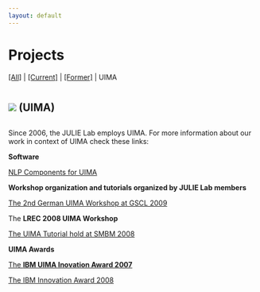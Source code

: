 ```yaml
---
layout: default
---
```


# Projects

[[All]](all.html) | 
[[Current]](current.html) | 
[[Former]](former.html) | 
UIMA

<h2 style="margin-top:40px; margin-bottom:30px"><img src="http://www.julielab.de/coling_multimedia/de/img/Projects/projects_UIMA_Logo2-width-228-height-60.png" /> (UIMA)</h2>

Since 2006, the JULIE Lab employs UIMA. For more information about our work in context of UIMA check these links:

**Software**

[NLP Components for UIMA](http://www.julielab.de/resources.html)

**Workshop organization and tutorials organized by JULIE Lab members**

[The 2nd German UIMA Workshop at GSCL 2009](http://docs.google.com/View?id=dft23bqs_3c7qnzg6x)

The **LREC 2008 UIMA Workshop**

[The UIMA Tutorial hold at SMBM 2008](http://mars.cs.utu.fi/smbm2008/?q=tutorials)

**UIMA Awards**

[The **IBM UIMA Inovation Award 2007**](http://www-05.ibm.com/de/pressroom/presseinfos/2007/12/04_1.html)

[The IBM Innovation Award 2008](http://www.ibm.com/developerworks/university/innovation/uia.html)
